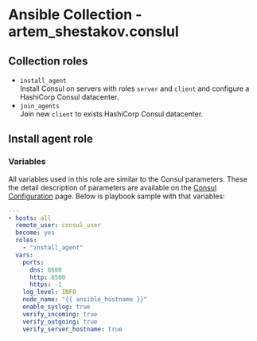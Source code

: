 # Ansible Collection - artem_shestakov.conslul
## Collection roles
* `install_agent`  
Install Consul on servers with roles `server` and `client` and configure a HashiCorp Consul datacenter.
* `join_agents`  
Join new `client` to exists HashiCorp Consul datacenter.

## Install agent role
### Variables
All variables used in this role are similar to the Consul parameters. These the detail description of parameters are available on the [Consul Configuration](https://www.consul.io/docs/agent/options) page. Below is playbook sample with that variables:
```yaml
---
- hosts: all
  remote_user: consul_user
  become: yes
  roles:
    - "install_agent"
  vars:
    ports:
      dns: 8600
      http: 8500
      https: -1
    log_level: INFO
    node_name: "{{ ansible_hostname }}"
    enable_syslog: true
    verify_incoming: true
    verify_outgoing: true
    verify_server_hostname: true
```
